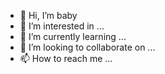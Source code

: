 - 👋 Hi, I’m baby
- 👀 I’m interested in ...
- 🌱 I’m currently learning ...
- 💞️ I’m looking to collaborate on ...
- 📫 How to reach me ...

<!---
fdschepper/fdschepper is a ✨ special ✨ repository because its `README.md` (this file) appears on your GitHub profile.
You can click the Preview link to take a look at your changes.
--->
